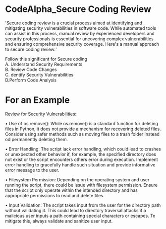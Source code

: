 # CodeAlpha_Secure Coding Review

'Secure coding review is a crucial process aimed at identifying and mitigating security vulnerabilities in software code. While automated tools can assist in this process, manual review by experienced developers and security professionals is essential for uncovering complex vulnerabilities and ensuring comprehensive security coverage. Here's a manual approach to secure coding review:'

Follow this significant for Secure coding                            
   A. Understand Security Requirements                      
   B. Review Code Changes                            
   C. dentify Security Vulnerabilities              
   D.Perform Code Analysis                   


# For an Example 
Review for Security Vulnerabilities:

•	Use of os.remove(): While os.remove() is a standard function for deleting files in Python, it does not provide a mechanism for recovering deleted files. Consider using safer methods such as moving files to a trash folder instead od permanently deleting them.

•	Error Handling: The script lack error handling, which could lead to crashes or unexpected other behavior if, for example, the specified directory does not exist or the script encounters others error during execution. Implement error handling to gracefully handle such situation and provide informative error message to the user.

•	Filesystem Permission: Depending on the operating system and user running the script, there could be issue with filesystem permission. Ensure that the script only operate within the intended directory and has appropriate permissions to read and delete files.

• Input Validation: The script takes input from the user for the directory path without validating it. This could lead to directory traversal attacks if a malicious user inputs a path containing special characters or escapes. To mitigate this, always validate and sanitize user input.


